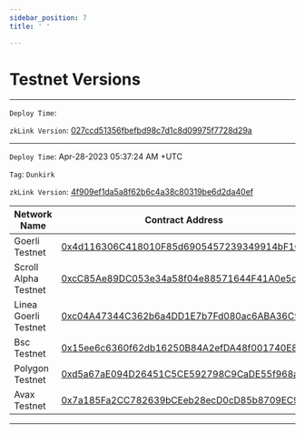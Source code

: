 ```yaml
---
sidebar_position: 7
title: ' '

---
```


# Testnet Versions

---


`Deploy Time`: 

`zkLink Version`: [027ccd51356fbefbd98c7d1c8d09975f7728d29a](https://github.com/zkLinkProtocol/zklink-periphery/commit/027ccd51356fbefbd98c7d1c8d09975f7728d29a)




---------

`Deploy Time`: Apr-28-2023 05:37:24 AM +UTC

`Tag`: `Dunkirk`

`zkLink Version`: [4f909ef1da5a8f62b6c4a38c80319be6d2da40ef](https://github.com/zkLinkProtocol/zklink-periphery/commit/4f909ef1da5a8f62b6c4a38c80319be6d2da40ef)

| Network Name | Contract Address |
|--------------|------------------|
|Goerli Testnet      |[0x4d116306C418010F85d6905457239349914bF1Cd](https://goerli.etherscan.io/address/0x4d116306C418010F85d6905457239349914bF1Cd)                  |
|Scroll Alpha Testnet|[0xcC85Ae89DC053e34a58f04e88571644F41A0e5c0](https://blockscout.scroll.io/address/0xcC85Ae89DC053e34a58f04e88571644F41A0e5c0)                  |
|Linea Goerli Testnet|[0xc04A47344C362b6a4DD1E7b7Fd080ac6ABA36C95](https://explorer.goerli.linea.build/address/0xc04A47344C362b6a4DD1E7b7Fd080ac6ABA36C95)                  |
|Bsc Testnet         |[0x15ee6c6360f62db16250B84A2efDA48f001740E8](https://testnet.bscscan.com/address/0x15ee6c6360f62db16250B84A2efDA48f001740E8)                  |
|Polygon Testnet     |[0xd5a67aE094D26451C5CE592798C9CaDE55f968aa](https://mumbai.polygonscan.com/address/0xd5a67aE094D26451C5CE592798C9CaDE55f968aa)                  |
|Avax Testnet        |[0x7a185Fa2CC782639bCEeb28ecD0cD85b8709EC98](https://testnet.snowtrace.io/address/0x7a185Fa2CC782639bCEeb28ecD0cD85b8709EC98)                  |

---------